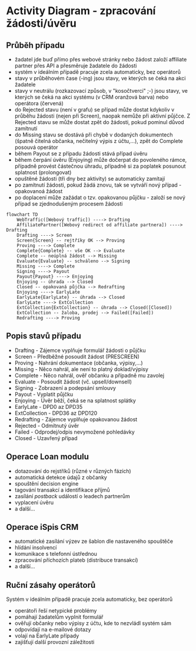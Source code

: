 # Activity Diagram - zpracování žádosti/úvěru

## Průběh případu

- žadatel jde buď přímo přes webové stránky nebo žádost založí affiliate partner přes API a přesměruje žadatele do žádosti
- systém v ideálním případě pracuje zcela automaticky, bez operátorů
- stavy v průběhovém čase (-ing) jsou stavy, ve kterých se čeká na akci žadatele
- stavy v neutrálu (rozkazovací způsob, v "kosočtverci" ;-) jsou stavy, ve kterých se čeká na akci systému (v CRM oranžová barva) nebo operátora (červená)
- do Rejected stavu (není v grafu) se případ může dostat kdykoliv v průběhu žádosti (nejen při Screen), naopak nemůže při aktivní půjčce. Z Rejected stavu se může dostat zpět do žádosti, pokud pominul důvod zamítnutí
- do Missing stavu se dostává při chybě v dodaných dokumentech (špatně čitelná občanka, nečitelný výpis z účtu,...), zpět do Complete posouvá operátor
- během Payout se z případu žádosti stává případ úvěru
- během čerpání úvěru (Enjoying) může dočerpat do povoleného rámce, případně provést částečnou úhradu, případně si za poplatek posunout splatnost (prolongovat)
- opuštěné žádosti (tři dny bez aktivity) se automaticky zamítají
- po zamítnutí žádosti, pokud žádá znovu, tak se vytváří nový případ - opakovanoá žádost
- po doplacení může zažádat o tzv. opakovanou půjčku - založí se nový případ se zjednodušeným procesem žádosti

```mermaid
flowchart TD
    WebTraffic([Webový traffic]) ----> Drafting
    AffiliatePartner([Webový redirect od affiliate partnera]) ----> Drafting
    Drafting ----> Screen
    Screen{Screen} -- rejtříky OK --> Proving
    Proving ----> Complete
    Complete{Complete} -- vše OK --> Evaluate
    Complete -- neúplná žádost --> Missing 
    Evaluate{Evaluate} -- schváleno --> Signing 
    Missing ----> Complete
    Signing ----> Payout
    Payout{Payout} ----> Enjoying
    Enjoying -- úhrada --> Closed
    Closed -- opakovaná půjčka --> Redrafting
    Enjoying ----> EarlyLate
    EarlyLate{EarlyLate} -- úhrada --> Closed
    EarlyLate ----> ExtCollection
    ExtCollection{ExtCollection} -- úhrada --> Closed([Closed])
    ExtCollection -- žaloba, prodej --> Failed([Failed])
    Redrafting ----> Proving
```

## Popis stavů případu

- Drafting - Zájemce vyplňuje formulář žádosti o půjčku
- Screen - Předběžné posoudit žádost (PRESCREEN)
- Proving - Nahrání dokumentace (občanka, výpisy,...)
- Missing - Něco nahrál, ale není to platný doklad/výpisy
- Complete - Něco nahrál, ověř občanku a případně mu zavolej
- Evaluate - Posoudit žádost (vč. upsell/downsell)
- Signing - Zobrazení a podepsání smlouvy
- Payout - Vyplatit půjčku
- Enjoying - Úvěr běží, čeká se na splatnost splátky
- EarlyLate - DPD0 az DPD35
- ExtCollection - DPD36 az DPD120
- Redrafting - Zájemce vyplňuje opakovanou žádost
- Rejected - Odmítnutý úvěr
- Failed - Odprodej/odpis nevymožené pohledávky
- Closed - Uzavřený případ

## Operace Loan modulu

- dotazování do rejstříků (různé v různých fázích)
- automatická detekce údajů z občanky
- spouštění decision engine
- tagování transakcí a identifikace příjmů
- zasílání _postback_ událostí o leadech partnerům
- vyplacení úvěru
- a další...

## Operace iSpis CRM

- automatické zasílání výzev ze šablon dle nastaveného spouštěče
- hlídání insolvencí
- komunikace s telefonní ústřednou
- zpracování příchozích plateb (distribuce transakcí)
- a další...

## Ruční zásahy operátorů

Systém v ideálním případě pracuje zcela automaticky, bez operátorů

- operátoři řeší netypické problémy
- pomáhají žadatelům vyplnit formulář
- ověřují občanky nebo výpisy z účtu, kde to nezvládl systém sám
- odpovídají na e-mailové dotazy
- volají na EarlyLate případy
- zajišťují další provozní záležitosti

